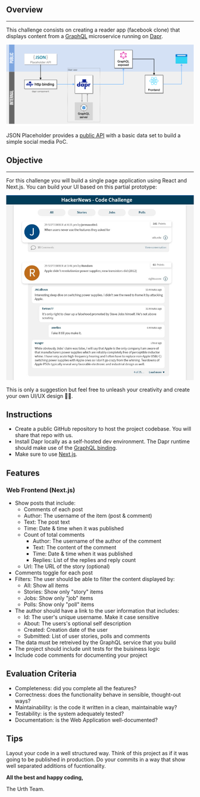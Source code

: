 ## Overview
***
This challenge consists on creating a reader app (facebook clone) that displays content from a [GraphQL](https://graphql.org/) microservice running on [Dapr](https://dapr.io/).

![Fullstack challenge diagram](images/hn-fullstack.png "Challenge diagram")

JSON Placeholder provides a [public API](https://jsonplaceholder.typicode.com/) with a basic data set to build a simple social media PoC.


## Objective
***
For this challenge you will build a single page application using React and Next.js. You can build your UI based on this partial prototype:

![UI Prototype](images/hn-uisample.jpg "UI Prototype")

This is only a suggestion but feel free to unleash your creativity and create your own UI/UX design 🚀🚀. 

## Instructions

* Create a public GitHub repository to host the project codebase. You will share that repo with us.
* Install Dapr locally as a self-hosted dev environment. The Dapr runtime should make use of the [GraphQL binding](https://docs.dapr.io/reference/components-reference/supported-bindings/graghql/).
* Make sure to use [Next.js](https://nextjs.org/).

## Features

### Web Frontend (Next.js)
* Show posts that include:
    * Comments of each post
    * Author: The username of the item (post & comment)
    * Text: The post text
    * Time: Date & time when it was published
    * Count of total comments
        * Author: The username of the author of the comment
        * Text: The content of the comment
        * Time: Date & time when it was published
        * Replies: List of the replies and reply count
    * Url: The URL of the story (optional)
* Comments toggle for each post
* Filters: The user should be able to filter the content displayed by:
    * All: Show all items
    * Stories: Show only "story" items
    * Jobs: Show only "job" items
    * Polls: Show only "poll" items
* The author should have a link to the user information that includes:
    * Id: The user's unique username. Make it case sensitive
    * About: The users's optional self description
    * Created: Creation date of the user
    * Submitted: List of user stories, polls and comments
* The data must be retreived by the GraphQL service that you build
* The project should include unit tests for the buisiness logic
* Include code comments for documenting your project

## Evaluation Criteria
* Completeness: did you complete all the features?
* Correctness: does the functionality behave in sensible, thought-out ways?
* Maintainability: is the code it written in a clean, maintainable way?
* Testability: is the system adequately tested?
* Documentation: is the Web Application well-documented?

## Tips
Layout your code in a well structured way. Think of this project as if it was going to be published in production. Do your commits in a way that show well separated additions of fucntionality. 

**All the best and happy coding,**

The Urth Team.